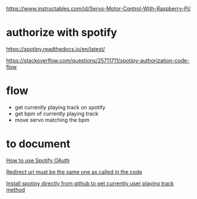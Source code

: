 https://www.instructables.com/id/Servo-Motor-Control-With-Raspberry-Pi/

# authorize with spotify

https://spotipy.readthedocs.io/en/latest/

https://stackoverflow.com/questions/25711711/spotipy-authorization-code-flow

# flow

* get currently playing track on spotify
* get bpm of currently playing track
* move servo matching the bpm

# to document

[How to use Spotify OAuth](https://stackoverflow.com/questions/46879418/spotipy-invalid-username)

[Redirect uri must be the same one as called in the code](https://stackoverflow.com/questions/32956443/invalid-redirect-uri-on-spotify-auth)

[Install spotipy directly from github to get currently user playing track method](https://stackoverflow.com/questions/55359413/getting-currently-playing-song-with-spotipy-gives-error-spotify-object-has-n)
